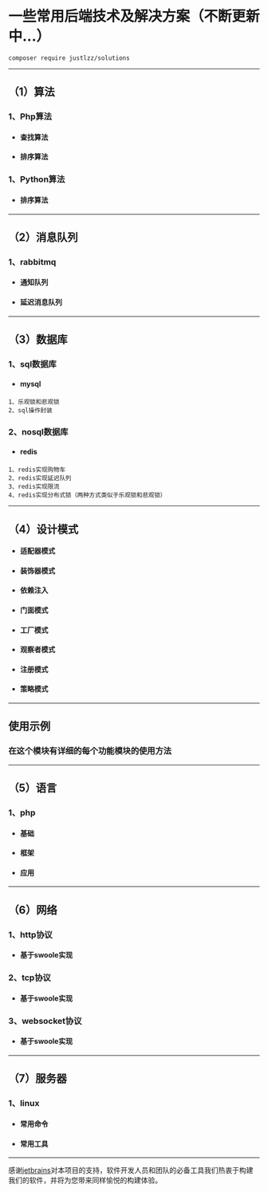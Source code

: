 # 一些常用后端技术及解决方案（不断更新中...）

```$xslt
composer require justlzz/solutions
```
***
## （1）算法
### 1、Php算法
- #### 查找算法
- #### 排序算法
### 1、Python算法
- #### 排序算法
***
## （2）消息队列
### 1、rabbitmq
- #### 通知队列
- #### 延迟消息队列
***
## （3）数据库
### 1、sql数据库
- #### mysql
```$xslt
1、乐观锁和悲观锁
2、sql操作封装
```
### 2、nosql数据库
- #### redis
```$xslt
1、redis实现购物车
2、redis实现延迟队列
3、redis实现限流
4、redis实现分布式锁（两种方式类似于乐观锁和悲观锁）
```
***
## （4）设计模式
- #### 适配器模式
- #### 装饰器模式
- #### 依赖注入
- #### 门面模式
- #### 工厂模式
- #### 观察者模式
- #### 注册模式
- #### 策略模式
***
## 使用示例
### 在这个模块有详细的每个功能模块的使用方法
***
## （5）语言
### 1、php
- #### 基础
- #### 框架
- #### 应用
***
## （6）网络
### 1、http协议
- #### 基于swoole实现
### 2、tcp协议
- #### 基于swoole实现
### 3、websocket协议
- #### 基于swoole实现
***
## （7）服务器
### 1、linux
- #### 常用命令
- #### 常用工具

---
感谢[jetbrains](https://www.jetbrains.com)对本项目的支持，软件开发人员和团队的必备工具我们热衷于构建我们的软件，并将为您带来同样愉悦的构建体验。
